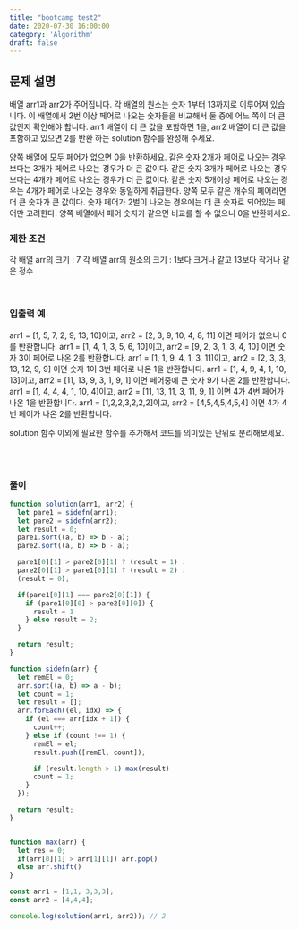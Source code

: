 ```yaml
---
title: "bootcamp test2"
date: 2020-07-30 16:00:00
category: 'Algorithm'
draft: false
---
```


## 문제 설명

배열 arr1과 arr2가 주어집니다. 각 배열의 원소는 숫자 1부터 13까지로 이루어져 있습니다.
이 배열에서 2번 이상 페어로 나오는 숫자들을 비교해서 둘 중에 어느 쪽이 더 큰 값인지 확인해야 합니다.
arr1 배열이 더 큰 값을 포함하면 1을, arr2 배열이 더 큰 값을 포함하고 있으면 2를 반환 하는 solution 함수를 완성해 주세요.

양쪽 배열에 모두 페어가 없으면 0을 반환하세요.
같은 숫자 2개가 페어로 나오는 경우보다는 3개가 페어로 나오는 경우가 더 큰 값이다.
같은 숫자 3개가 페어로 나오는 경우보다는 4개가 페어로 나오는 경우가 더 큰 값이다.
같은 숫자 5개이상 페어로 나오는 경우는 4개가 페어로 나오는 경우와 동일하게 취급한다.
양쪽 모두 같은 개수의 페어라면 더 큰 숫자가 큰 값이다.
숫자 페어가 2벌이 나오는 경우에는 더 큰 숫자로 되어있는 페어만 고려한다.
양쪽 배열에서 페어 숫자가 같으면 비교를 할 수 없으니 0을 반환하세요.<br>

### 제한 조건

각 배열 arr의 크기 : 7
각 배열 arr의 원소의 크기 : 1보다 크거나 같고 13보다 작거나 같은 정수

<br>

### 입출력 예

arr1 = [1, 5, 7, 2, 9, 13, 10]이고, arr2 = [2, 3, 9, 10, 4, 8, 11] 이면 페어가 없으니 0를 반환합니다.
arr1 = [1, 4, 1, 3, 5, 6, 10]이고, arr2 = [9, 2, 3, 1, 3, 4, 10] 이면 숫자 3이 페어로 나온 2를 반환합니다.
arr1 = [1, 1, 9, 4, 1, 3, 11]이고, arr2 = [2, 3, 3, 13, 12, 9, 9] 이면 숫자 1이 3번 페어로 나온 1을 반환합니다.
arr1 = [1, 4, 9, 4, 1, 10, 13]이고, arr2 = [11, 13, 9, 3, 1, 9, 1] 이면 페어중에 큰 숫자 9가 나온 2를 반환합니다.
arr1 = [1, 4, 4, 4, 1, 10, 4]이고, arr2 = [11, 13, 11, 3, 11, 9, 1] 이면 4가 4번 페어가 나온 1을 반환합니다.
arr1 = [1,2,2,3,2,2,2]이고, arr2 = [4,5,4,5,4,5,4] 이면 4가 4번 페어가 나온 2를 반환합니다.

solution 함수 이외에 필요한 함수를 추가해서 코드를 의미있는 단위로 분리해보세요.

<br><br>

### 풀이

```js
function solution(arr1, arr2) {
  let pare1 = sidefn(arr1);
  let pare2 = sidefn(arr2);
  let result = 0;
  pare1.sort((a, b) => b - a);
  pare2.sort((a, b) => b - a);

  pare1[0][1] > pare2[0][1] ? (result = 1) : 
  pare2[0][1] > pare1[0][1] ? (result = 2) :
  (result = 0);

  if(pare1[0][1] === pare2[0][1]) {
    if (pare1[0][0] > pare2[0][0]) {
      result = 1
    } else result = 2;
  }

  return result;
}

function sidefn(arr) {
  let remEl = 0;
  arr.sort((a, b) => a - b);
  let count = 1;
  let result = [];
  arr.forEach((el, idx) => {
    if (el === arr[idx + 1]) {
      count++;
    } else if (count !== 1) {
      remEl = el;
      result.push([remEl, count]);

      if (result.length > 1) max(result)
      count = 1;
    }
  });

  return result;
}


function max(arr) {
  let res = 0;  
  if(arr[0][1] > arr[1][1]) arr.pop()
  else arr.shift()
}

const arr1 = [1,1, 3,3,3];
const arr2 = [4,4,4];

console.log(solution(arr1, arr2)); // 2
```



